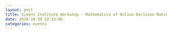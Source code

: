 ```yaml
---
layout: post
title: Simons Institute Workshop - Mathematics of Online Decision Making Workshop
date: 2020-10-30 22:33:08
categories: events
---
```

